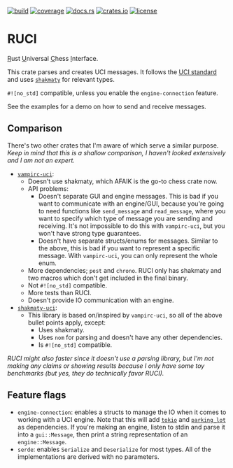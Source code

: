 [![build](https://img.shields.io/github/actions/workflow/status/tigerros/ruci/correctness.yml?label=build)](https://github.com/tigerros/ruci/actions/workflows/correctness.yml)
[![coverage](https://img.shields.io/codecov/c/gh/tigerros/ruci)](https://app.codecov.io/gh/tigerros/ruci/)
[![docs.rs](https://img.shields.io/docsrs/ruci?logo=docs.rs&label=docs.rs)](https://docs.rs/ruci/)
[![crates.io](https://img.shields.io/crates/v/ruci?logo=rust)](https://crates.io/crates/ruci)
[![license](https://img.shields.io/crates/l/ruci)](https://github.com/tigerros/ruci/blob/master/LICENSE)

# RUCI
<ins>R</ins>ust <ins>U</ins>niversal <ins>C</ins>hess <ins>I</ins>nterface.

This crate parses and creates UCI messages.
It follows the [UCI standard](https://backscattering.de/chess/uci) and uses [`shakmaty`](https://crates.io/crates/shakmaty) for relevant types.

`#![no_std]` compatible, unless you enable the `engine-connection` feature.

See the examples for a demo on how to send and receive messages.

## Comparison
There's two other crates that I'm aware of which serve a similar purpose. *Keep in mind that this is a shallow comparison, I haven't looked extensively and I am not an expert.*

- [`vampirc-uci`](https://crates.io/crates/vampirc-uci):
  - Doesn't use shakmaty, which AFAIK is the go-to chess crate now.
  - API problems:
    - Doesn't separate GUI and engine messages. This is bad if you want to communicate with an engine/GUI, because you're going to need functions like `send_message` and `read_message`, where you want to specify which type of message you are sending and receiving. It's not impossible to do this with `vampirc-uci`, but you won't have strong type guarantees.
    - Doesn't have separate structs/enums for messages. Similar to the above, this is bad if you want to represent a specific message. With `vampirc-uci`, you can only represent the whole enum.
  - More dependencies; `pest` and `chrono`. RUCI only has shakmaty and two macros which don't get included in the final binary.
  - Not `#![no_std]` compatible.
  - More tests than RUCI.
  - Doesn't provide IO communication with an engine.
- [`shakmaty-uci`](https://crates.io/crates/shakmaty-uci):
  - This library is based on/inspired by `vampirc-uci`, so all of the above bullet points apply, except:
    - Uses shakmaty.
    - Uses `nom` for parsing and doesn't have any other dependencies.
    - Is `#![no_std]` compatible.

*RUCI might also faster since it doesn't use a parsing library, but I'm not making any claims or showing results because I only have some
toy benchmarks (but yes, they do technically favor RUCI).*

## Feature flags
- `engine-connection`: enables a structs to manage the IO when it comes to working with a UCI engine. Note that this will add [`tokio`](https://crates.io/crates/tokio) and [`parking_lot`](https://crates.io/crates/parking_lot) as dependencies. If you're making an engine, listen to stdin and parse it into a `gui::Message`, then print a string representation of an `engine::Message`.
- `serde`: enables `Serialize` and `Deserialize` for most types. All of the implementations are derived with no parameters.